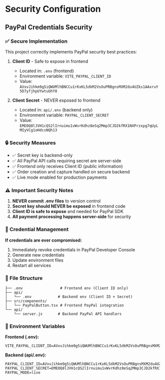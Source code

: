# Security Configuration

## PayPal Credentials Security

### ✅ Secure Implementation

This project correctly implements PayPal security best practices:

1. **Client ID** - Safe to expose in frontend

   - Located in: `.env` (frontend)
   - Environment variable: `VITE_PAYPAL_CLIENT_ID`
   - Value: `AVxvJihkm9g5iQWUMlhBNCCu1rKxKL5dkM2VsOuPRBgnsMXM2du4UZks1AAxruY5D7yfjhpUYwtubhY8`

2. **Client Secret** - NEVER exposed to frontend
   - Located in: `api/.env` (backend only)
   - Environment variable: `PAYPAL_CLIENT_SECRET`
   - Value: `EME0Q8lJVH1cQS2lIrnuimu1vWvrKdhz8eSq2Mmp3CJD2kfRX1NXPrzxpg7qUyLMIyVCg1oHdcsNQh13`

### 🔒 Security Measures

- ✅ Secret key is backend-only
- ✅ All PayPal API calls requiring secret are server-side
- ✅ Frontend only receives Client ID (public information)
- ✅ Order creation and capture handled on secure backend
- ✅ Live mode enabled for production payments

### ⚠️ Important Security Notes

1. **NEVER commit .env files** to version control
2. **Secret key should NEVER be exposed** in frontend code
3. **Client ID is safe to expose** and needed for PayPal SDK
4. **All payment processing happens server-side** for security

### 🚨 Credential Management

**If credentials are ever compromised:**

1. Immediately revoke credentials in PayPal Developer Console
2. Generate new credentials
3. Update environment files
4. Restart all services

### 📁 File Structure

```
├── .env                 # Frontend env (Client ID only)
├── api/
│   └── .env            # Backend env (Client ID + Secret)
├── src/components/
│   └── PayPalButton.tsx # Frontend PayPal integration
└── api/
    └── server.js       # Backend PayPal API handlers
```

### 🔧 Environment Variables

**Frontend (.env):**

```
VITE_PAYPAL_CLIENT_ID=AVxvJihkm9g5iQWUMlhBNCCu1rKxKL5dkM2VsOuPRBgnsMXM2du4UZks1AAxruY5D7yfjhpUYwtubhY8
```

**Backend (api/.env):**

```
PAYPAL_CLIENT_ID=AVxvJihkm9g5iQWUMlhBNCCu1rKxKL5dkM2VsOuPRBgnsMXM2du4UZks1AAxruY5D7yfjhpUYwtubhY8
PAYPAL_CLIENT_SECRET=EME0Q8lJVH1cQS2lIrnuimu1vWvrKdhz8eSq2Mmp3CJD2kfRX1NXPrzxpg7qUyLMIyVCg1oHdcsNQh13
PAYPAL_MODE=live
```
